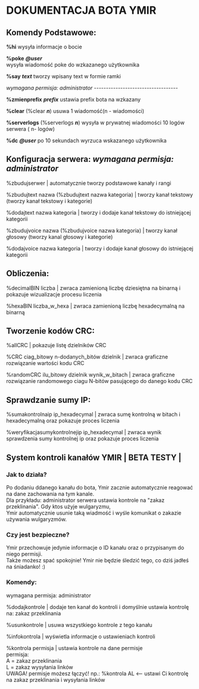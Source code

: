 # DOKUMENTACJA BOTA YMIR 

## Komendy Podstawowe: 
**%hi**  wysyła informacje o bocie  

**%poke** ***@user***  
wysyła wiadomość poke do wzkazanego użytkownika  

**%say** ***text***  tworzy wpisany text w formie ramki  

*wymagana permisja: administrator* -----------------------------------  

**%zmienprefix** ***prefix***  ustawia prefix bota na wzkazany  

**%clear** (%clear ***n***)  usuwa 1 wiadomość(n - wiadomości)  

**%serverlogs** (%serverlogs ***n***)  wysyła w prywatnej wiadomości 10 logów serwera ( n- logów)  

**%dc** ***@user***  po 10 sekundach wyrzuca wskazanego użytkownika  

## Konfiguracja serwera: *wymagana permisja: administrator*  
%zbudujserwer | automatycznie tworzy podstawowe kanały i rangi  

%zbudujtext nazwa (%zbudujtext nazwa kategoria) | tworzy kanał tekstowy (tworzy kanał tekstowy i kategorie) 

%dodajtext nazwa kategoria | tworzy i dodaje kanał tekstowy do istniejącej kategorii  

%zbudujvoice nazwa (%zbudujvoice nazwa kategoria) | tworzy kanał głosowy (tworzy kanal głosowy i kategorie)  

%dodajvoice nazwa kategoria | tworzy i dodaje kanał głosowy do istniejącej kategorii  



## Obliczenia:
%decimalBIN liczba | zwraca zamienioną liczbę dziesiętna na binarną i pokazuje wizualizacje procesu liczenia  

%hexaBIN liczba_w_hexa | zwraca zamienioną liczbę hexadecymalną na binarną  

## Tworzenie kodów CRC:
%allCRC | pokazuje listę dzielników CRC  

%CRC ciag_bitowy n-dodanych_bitów dzielnik | zwraca graficzne rozwiązanie wartości kodu CRC  

%randomCRC ilu_bitowy dzielnik wynik_w_bitach | zwraca graficzne rozwiązanie randomowego ciagu N-bitów pasującego do danego kodu CRC  

## Sprawdzanie sumy IP:
%sumakontrolnaip ip_hexadecymal | zwraca sumę kontrolną w bitach i hexadecymalną oraz pokazuje proces liczenia  

%weryfikacjasumykontrolnejip ip_hexadecymal | zwraca wynik sprawdzenia sumy kontrolnej ip oraz pokazuje proces liczenia  

## System kontroli kanałów YMIR | BETA TESTY |

### Jak to działa?

Po dodaniu ddanego kanału do bota, Ymir zacznie automatycznie reagować na dane zachowania na tym kanale.  
Dla przykładu: administrator serwera ustawia kontrole na "zakaz przeklinania". Gdy ktos użyje wulgaryzmu,  
Ymir automatycznie usunie taką wiadmość i wyśle komunikat o zakazie używania wulgaryzmów.  

### Czy jest bezpieczne?

Ymir przechowuje jedynie informacje o ID kanału oraz o przypisanym do niego permisji.  
Także możesz spać spokojnie! Ymir nie będzie śledzić tego, co dziś jadłeś na śniadanko! :)  

### Komendy:
wymagana permisja: administrator 

%dodajkontrole | dodaje ten kanał do kontroli i domyślnie ustawia kontrolę na: zakaz przeklinania  

%usunkontrole | usuwa wszystkiego kontrole z tego kanału  

%infokontrola | wyświetla informacje o ustawieniach kontroli  

%kontrola permisja | ustawia kontrole na dane permisje  
    permisja:  
        A = zakaz przeklinania  
        L = zakaz wysyłania linków  
    UWAGA! permisje możesz łączyć! np.: %kontrola AL <-- ustawi Ci kontrolę na zakaz przeklinania i wysyłania linków  

